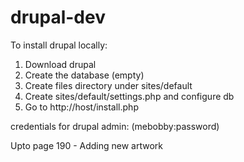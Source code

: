 # drupal-dev

To install drupal locally:

1. Download drupal
2. Create the database (empty)
3. Create files directory under sites/default
4. Create sites/default/settings.php and configure db
5. Go to http://host/install.php

credentials for drupal admin: (mebobby:password)

Upto page 190 - Adding new artwork

